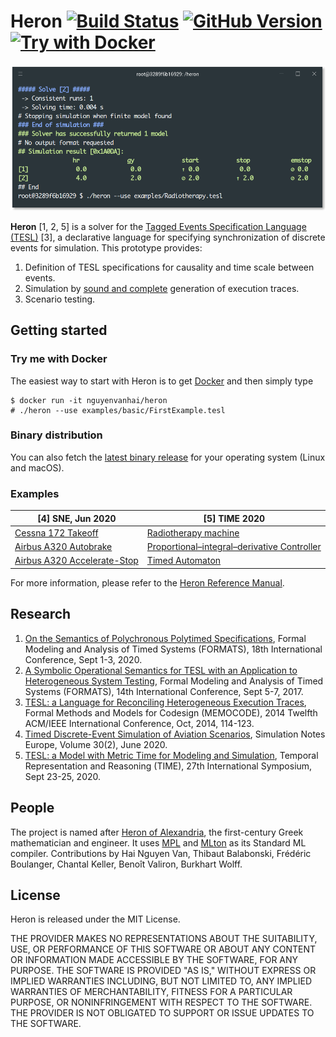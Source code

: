 Heron [![Build Status](https://travis-ci.org/heron-solver/heron.svg?branch=master)](https://travis-ci.org/heron-solver/heron) [![GitHub Version](https://img.shields.io/github/release/heron-solver/heron.svg?maxAge=2592000&colorB=46a4b8)](https://github.com/EmptyStackExn/heron/releases/latest) [![Try with Docker](https://img.shields.io/badge/docker-emptystackexn/heron-blueviolet)](https://hub.docker.com/repository/docker/emptystackexn/heron)
===================

![Running on Radiotherapy.tesl](doc/RadiotherapyExample.png "Running on Radiotherapy.tesl")

**Heron** [1, 2, 5] is a solver for the [Tagged Events Specification Language (TESL)](http://wdi.supelec.fr/software/TESL/) [3], a declarative language for specifying synchronization of discrete events for simulation. This prototype provides:

 1. Definition of TESL specifications for causality and time scale between events.
 2. Simulation by [sound and complete](https://github.com/heron-solver/hygge) generation of execution traces.
 3. Scenario testing.


Getting started
-------------------

### Try me with Docker
The easiest way to start with Heron is to get [Docker](https://docs.docker.com/get-docker/) and then simply type
```
$ docker run -it nguyenvanhai/heron
# ./heron --use examples/basic/FirstExample.tesl
```

### Binary distribution
You can also fetch the [latest binary release](https://github.com/EmptyStackExn/heron/releases/latest) for your operating system (Linux and macOS).

### Examples

| [4] SNE, Jun 2020 | [5] TIME 2020 |
| ----------------- | ------------- |
| [Cessna 172 Takeoff](doc/examples/C172-Takeoff.md)                 | [Radiotherapy machine](examples/Radiotherapy.tesl)  |
| [Airbus A320 Autobrake](doc/examples/A320-Autobrake.md)            | [Proportional–integral–derivative Controller](examples/PID.tesl) |
| [Airbus A320 Accelerate-Stop](doc/examples/A320-AccelerateStop.md) | [Timed Automaton](examples/TimedAutomatonMsgAlarm.tesl) |

For more information, please refer to the [Heron Reference Manual](doc/README.md).

Research
-------------------

 1. [On the Semantics of Polychronous Polytimed Specifications](https://hal.archives-ouvertes.fr/hal-02931403/document), Formal Modeling and Analysis of Timed Systems (FORMATS), 18th International Conference, Sept 1-3, 2020.
 2. [A Symbolic Operational Semantics for TESL with an Application to Heterogeneous System Testing](https://hal-centralesupelec.archives-ouvertes.fr/hal-01583815/document), Formal Modeling and Analysis of Timed Systems (FORMATS), 14th International Conference, Sept 5-7, 2017.
 3. [TESL: a Language for Reconciling Heterogeneous Execution Traces](https://hal-supelec.archives-ouvertes.fr/hal-01100179/document), Formal Methods and Models for Codesign (MEMOCODE), 2014 Twelfth ACM/IEEE International Conference, Oct, 2014, 114-123.
 4. [Timed Discrete-Event Simulation of Aviation Scenarios](https://www.sne-journal.org/fileadmin/user_upload_sne/SNE_Issues_OA/SNE_30_2/articles/sne.30.2.10512.tn.OA.pdf), Simulation Notes Europe, Volume 30(2), June 2020.
 5. [TESL: a Model with Metric Time for Modeling and Simulation](https://hal.archives-ouvertes.fr/hal-02931401/document), Temporal Representation and Reasoning (TIME), 27th International Symposium, Sept 23-25, 2020.

People
-------------------

The project is named after [Heron of Alexandria](http://www-history.mcs.st-andrews.ac.uk/Biographies/Heron.html), the first-century Greek mathematician and engineer. It uses [MPL](https://github.com/MPLLang/mpl) and [MLton](http://mlton.org) as its Standard ML compiler. Contributions by Hai Nguyen Van, Thibaut Balabonski, Frédéric Boulanger, Chantal Keller, Benoît Valiron, Burkhart Wolff.

License
-------------------

Heron is released under the MIT License.

THE PROVIDER MAKES NO REPRESENTATIONS ABOUT THE SUITABILITY, USE, OR PERFORMANCE OF THIS SOFTWARE OR ABOUT ANY CONTENT OR INFORMATION MADE ACCESSIBLE BY THE SOFTWARE, FOR ANY PURPOSE. THE SOFTWARE IS PROVIDED "AS IS," WITHOUT EXPRESS OR IMPLIED WARRANTIES INCLUDING, BUT NOT LIMITED TO, ANY IMPLIED WARRANTIES OF MERCHANTABILITY, FITNESS FOR A PARTICULAR PURPOSE, OR NONINFRINGEMENT WITH RESPECT TO THE SOFTWARE. THE PROVIDER IS NOT OBLIGATED TO SUPPORT OR ISSUE UPDATES TO THE SOFTWARE.
